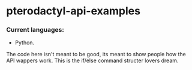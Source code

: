 # pterodactyl-api-examples

### Current languages:
* Python.  

The code here isn't meant to be good, its meant to show people how the API wappers work. This is the if/else command structer lovers dream.  
